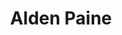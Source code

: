 ---
title: Alden Paine
position: Undergraduate Researcher
layout: default
contact:
publications: 
image: /images/user-icon.svg
group: undergrad
year-start: 2019
year-end: 2020
present-position: NIH post-bac
---